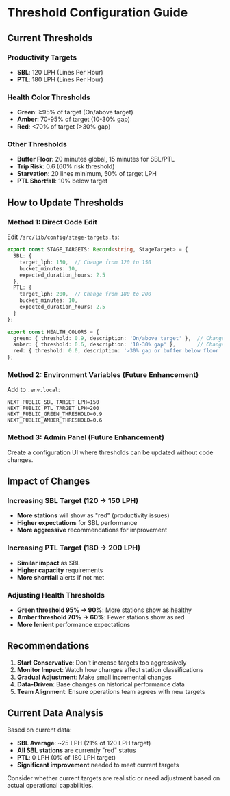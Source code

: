 # Threshold Configuration Guide

## Current Thresholds

### Productivity Targets
- **SBL**: 120 LPH (Lines Per Hour)
- **PTL**: 180 LPH (Lines Per Hour)

### Health Color Thresholds
- **Green**: ≥95% of target (On/above target)
- **Amber**: 70-95% of target (10-30% gap)
- **Red**: <70% of target (>30% gap)

### Other Thresholds
- **Buffer Floor**: 20 minutes global, 15 minutes for SBL/PTL
- **Trip Risk**: 0.6 (60% risk threshold)
- **Starvation**: 20 lines minimum, 50% of target LPH
- **PTL Shortfall**: 10% below target

## How to Update Thresholds

### Method 1: Direct Code Edit
Edit `/src/lib/config/stage-targets.ts`:

```typescript
export const STAGE_TARGETS: Record<string, StageTarget> = {
  SBL: { 
    target_lph: 150,  // Change from 120 to 150
    bucket_minutes: 10, 
    expected_duration_hours: 2.5 
  },
  PTL: { 
    target_lph: 200,  // Change from 180 to 200
    bucket_minutes: 10, 
    expected_duration_hours: 2.5 
  }
};

export const HEALTH_COLORS = {
  green: { threshold: 0.9, description: 'On/above target' },  // Change from 0.95
  amber: { threshold: 0.6, description: '10-30% gap' },       // Change from 0.7
  red: { threshold: 0.0, description: '>30% gap or buffer below floor' }
};
```

### Method 2: Environment Variables (Future Enhancement)
Add to `.env.local`:
```
NEXT_PUBLIC_SBL_TARGET_LPH=150
NEXT_PUBLIC_PTL_TARGET_LPH=200
NEXT_PUBLIC_GREEN_THRESHOLD=0.9
NEXT_PUBLIC_AMBER_THRESHOLD=0.6
```

### Method 3: Admin Panel (Future Enhancement)
Create a configuration UI where thresholds can be updated without code changes.

## Impact of Changes

### Increasing SBL Target (120 → 150 LPH)
- **More stations** will show as "red" (productivity issues)
- **Higher expectations** for SBL performance
- **More aggressive** recommendations for improvement

### Increasing PTL Target (180 → 200 LPH)
- **Similar impact** as SBL
- **Higher capacity** requirements
- **More shortfall** alerts if not met

### Adjusting Health Thresholds
- **Green threshold 95% → 90%**: More stations show as healthy
- **Amber threshold 70% → 60%**: Fewer stations show as red
- **More lenient** performance expectations

## Recommendations

1. **Start Conservative**: Don't increase targets too aggressively
2. **Monitor Impact**: Watch how changes affect station classifications
3. **Gradual Adjustment**: Make small incremental changes
4. **Data-Driven**: Base changes on historical performance data
5. **Team Alignment**: Ensure operations team agrees with new targets

## Current Data Analysis

Based on current data:
- **SBL Average**: ~25 LPH (21% of 120 LPH target)
- **All SBL stations** are currently "red" status
- **PTL**: 0 LPH (0% of 180 LPH target)
- **Significant improvement** needed to meet current targets

Consider whether current targets are realistic or need adjustment based on actual operational capabilities.
